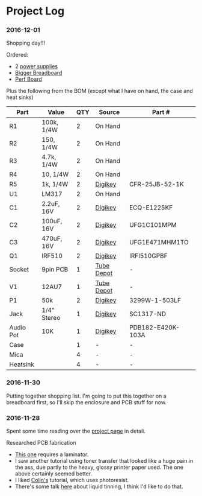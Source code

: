 # Project Log

### 2016-12-01

Shopping day!!!

Ordered:

- 2 [power supplies](http://www.ebay.com/itm/321987484194?_trksid=p2060353.m2749.l2649&ssPageName=STRK%3AMEBIDX%3AIT)
- [Bigger Breadboard](http://www.digikey.com/product-detail/en/digilent-inc/340-002/1286-1062-ND/4840822)
- [Perf Board](https://www.digikey.com/product-detail/en/vector-electronics/8029/V2025-ND/1886431)

Plus the following from the BOM (except what I have on hand, the case and heat sinks)

Part | Value | QTY | Source | Part #
---|---|---|---|---
R1 | 100k, 1/4W | 2 | On Hand |
R2 | 150, 1/4W | 2 | On Hand |
R3 | 4.7k, 1/4W | 2 | On Hand |
R4 | 10, 1/4W | 2 | On Hand |
R5 | 1k, 1/4W | 2 | [Digikey](http://www.digikey.com/product-detail/en/yageo/CFR-25JB-52-1K/1.0KQBK-ND/96) | CFR-25JB-52-1K
U1 | LM317 | 2 | On Hand |
C1 | 2.2uF, 16V | 2 | [Digikey](http://www.digikey.com/product-detail/en/panasonic-electronic-components/ECQ-E1225KF/EF1225-ND/56392) | ECQ-E1225KF
C2 | 100uF, 16V | 2 | [Digikey](http://www.digikey.com/product-search/en?keywords=647-UFG1C101MPM) | UFG1C101MPM
C3 | 470uF, 16V | 2 | [Digikey](http://www.digikey.com/product-detail/en/nichicon/UFG1E471MHM1TO/493-10909-1-ND/4317836)| UFG1E471MHM1TO
Q1 | IRF510 | 2 | [Digikey](http://www.digikey.com/product-search/en?keywords=IRFI510GPBF) | IRFI510GPBF
Socket | 9pin PCB | 1 | [Tube Depot](https://www.tubedepot.com/products/9-pin-pc-mount-socket) | -
V1 | 12AU7 | 1 | [Tube Depot](https://www.tubedepot.com/products/electro-harmonix-12au7-eh-preamp-vacuum-tube/) | -
P1 | 50k | 2 | [Digikey](http://www.digikey.com/product-search/en?keywords=3299W-1-503LF)| 3299W-1-503LF
Jack | 1/4" Stereo| 1 | [Digikey](http://www.digikey.com/product-detail/en/switchcraft-inc/112BX/SC1317-ND/1217816) | SC1317-ND
Audio Pot | 10K | 1 | [Digikey](http://www.digikey.com/product-detail/en/bourns-inc/PDB182-E420K-103A/PDB182-E420K-103A-ND/3780709) | PDB182-E420K-103A
Case | | 1 | - | -
Mica | | 4 | - | -
Heatsink | | 4 | - | -

### 2016-11-30

Putting together shopping list. I'm going to put this together on a breadboard first, so I'll skip the enclosure and PCB stuff for now.

### 2016-11-28

Spent some time reading over the [project page](http://diyaudioprojects.com/Solid/12AU7-IRF510-LM317-Headamp/) in detail.

Researched PCB fabrication

- [This one](http://www.instructables.com/id/Easy-Consistent-Cheap-Toner-Transfer-Method-for-Si/?ALLSTEPS) requires a laminator.
- I saw another tutorial using toner transfer that looked like a huge pain in the ass, due partly to the heavy, glossy printer paper used. The one above certainly seemed better.
- I liked [Colin's](http://www.jameco.com/Jameco/workshop/video/make-learn-to-etch-cicuit-board-with-collin-cunningham.html) tutorial, which uses photoresist.
- There's some talk [here](http://www.diystompboxes.com/smfforum/index.php?topic=99788.0) about liquid tinning, I think I'd like to do that.
